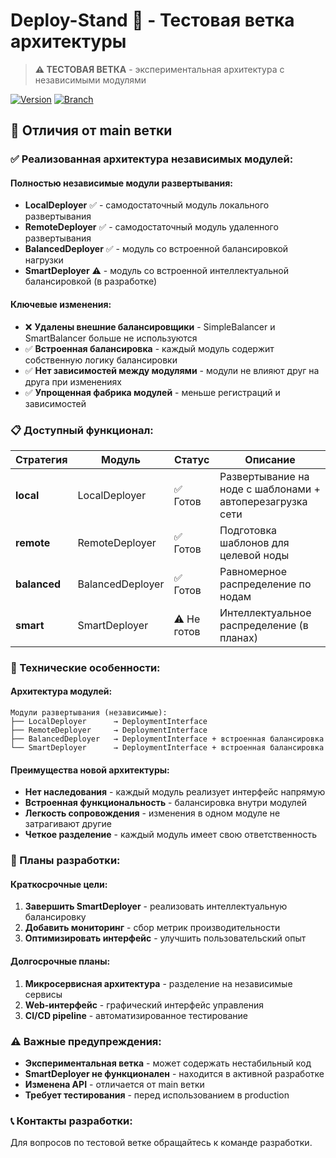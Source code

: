 # Deploy-Stand 🚀 - Тестовая ветка архитектуры

> **⚠️ ТЕСТОВАЯ ВЕТКА** - экспериментальная архитектура с независимыми модулями

[![Version](https://img.shields.io/badge/version-1.3.0--dev-orange.svg)](https://github.com/your-org/deploy-stand)
[![Branch](https://img.shields.io/badge/branch-test--architecture-blue.svg)](https://github.com/your-org/deploy-stand)

## 🚀 Отличия от main ветки

### ✅ Реализованная архитектура независимых модулей:

#### **Полностью независимые модули развертывания:**
- **LocalDeployer** ✅ - самодостаточный модуль локального развертывания
- **RemoteDeployer** ✅ - самодостаточный модуль удаленного развертывания
- **BalancedDeployer** ✅ - модуль со встроенной балансировкой нагрузки
- **SmartDeployer** ⚠️ - модуль со встроенной интеллектуальной балансировкой (в разработке)

#### **Ключевые изменения:**
- ❌ **Удалены внешние балансировщики** - SimpleBalancer и SmartBalancer больше не используются
- ✅ **Встроенная балансировка** - каждый модуль содержит собственную логику балансировки
- ✅ **Нет зависимостей между модулями** - модули не влияют друг на друга при изменениях
- ✅ **Упрощенная фабрика модулей** - меньше регистраций и зависимостей

### 📋 Доступный функционал:

| Стратегия | Модуль | Статус | Описание |
|-----------|--------|--------|----------|
| **local** | LocalDeployer | ✅ Готов | Развертывание на ноде с шаблонами + автоперезагрузка сети |
| **remote** | RemoteDeployer | ✅ Готов | Подготовка шаблонов для целевой ноды |
| **balanced** | BalancedDeployer | ✅ Готов | Равномерное распределение по нодам |
| **smart** | SmartDeployer | ⚠️ Не готов | Интеллектуальное распределение (в планах) |

### 🔧 Технические особенности:

#### **Архитектура модулей:**
```
Модули развертывания (независимые):
├── LocalDeployer      → DeploymentInterface
├── RemoteDeployer     → DeploymentInterface
├── BalancedDeployer   → DeploymentInterface + встроенная балансировка
└── SmartDeployer      → DeploymentInterface + встроенная балансировка
```

#### **Преимущества новой архитектуры:**
- **Нет наследования** - каждый модуль реализует интерфейс напрямую
- **Встроенная функциональность** - балансировка внутри модулей
- **Легкость сопровождения** - изменения в одном модуле не затрагивают другие
- **Четкое разделение** - каждый модуль имеет свою ответственность

### 🚧 Планы разработки:

#### **Краткосрочные цели:**
1. **Завершить SmartDeployer** - реализовать интеллектуальную балансировку
2. **Добавить мониторинг** - сбор метрик производительности
3. **Оптимизировать интерфейс** - улучшить пользовательский опыт

#### **Долгосрочные планы:**
1. **Микросервисная архитектура** - разделение на независимые сервисы
2. **Web-интерфейс** - графический интерфейс управления
3. **CI/CD pipeline** - автоматизированное тестирование

### ⚠️ Важные предупреждения:

- **Экспериментальная ветка** - может содержать нестабильный код
- **SmartDeployer не функционален** - находится в активной разработке
- **Изменена API** - отличается от main ветки
- **Требует тестирования** - перед использованием в production

### 📞 Контакты разработки:

Для вопросов по тестовой ветке обращайтесь к команде разработки.
